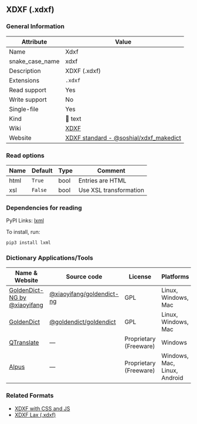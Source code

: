 ## XDXF (.xdxf)

### General Information

| Attribute       | Value                                                                                                          |
| --------------- | -------------------------------------------------------------------------------------------------------------- |
| Name            | Xdxf                                                                                                           |
| snake_case_name | xdxf                                                                                                           |
| Description     | XDXF (.xdxf)                                                                                                   |
| Extensions      | `.xdxf`                                                                                                        |
| Read support    | Yes                                                                                                            |
| Write support   | No                                                                                                             |
| Single-file     | Yes                                                                                                            |
| Kind            | 📝 text                                                                                                         |
| Wiki            | [XDXF](https://en.wikipedia.org/wiki/XDXF)                                                                     |
| Website         | [XDXF standard - @soshial/xdxf_makedict](https://github.com/soshial/xdxf_makedict/tree/master/format_standard) |

### Read options

| Name | Default | Type | Comment                |
| ---- | ------- | ---- | ---------------------- |
| html | `True`  | bool | Entries are HTML       |
| xsl  | `False` | bool | Use XSL transformation |

### Dependencies for reading

PyPI Links: [lxml](https://pypi.org/project/lxml)

To install, run:

```sh
pip3 install lxml
```

### Dictionary Applications/Tools

| Name & Website                                                              | Source code                                                              | License                | Platforms                    | Language |
| --------------------------------------------------------------------------- | ------------------------------------------------------------------------ | ---------------------- | ---------------------------- | -------- |
| [GoldenDict-NG by @xiaoyifang](https://xiaoyifang.github.io/goldendict-ng/) | [@xiaoyifang/goldendict-ng](https://github.com/xiaoyifang/goldendict-ng) | GPL                    | Linux, Windows, Mac          | C++      |
| [GoldenDict](http://goldendict.org/)                                        | [@goldendict/goldendict](https://github.com/goldendict/goldendict)       | GPL                    | Linux, Windows, Mac          | C++      |
| [QTranslate](https://qtranslate.en.lo4d.com/windows)                        | ―                                                                        | Proprietary (Freeware) | Windows                      | C++      |
| [Alpus](https://alpusapp.com/)                                              | ―                                                                        | Proprietary (Freeware) | Windows, Mac, Linux, Android | Java     |

### Related Formats

- [XDXF with CSS and JS](./xdxf_css.md)
- [XDXF Lax (.xdxf)](./xdxf_lax.md)
